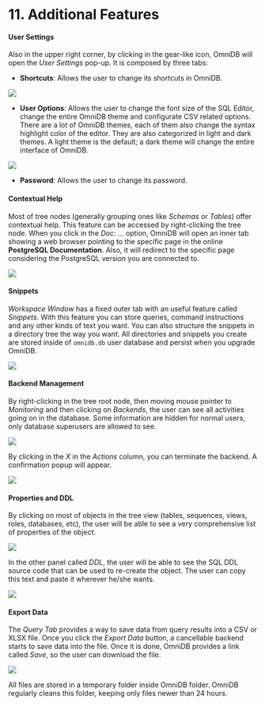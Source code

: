 # 11. Additional Features

#### User Settings

Also in the upper right corner, by clicking in the gear-like icon, OmniDB will
open the *User Settings* pop-up. It is composed by three tabs:

- **Shortcuts**: Allows the user to change its shortcuts in OmniDB.

![](https://raw.githubusercontent.com/OmniDB/doc/master/img/image_068.png)

- **User Options**: Allows the user to change the font size of the SQL Editor,
change the entire OmniDB theme and configurate CSV related options. There are a
lot of OmniDB themes, each of them also change the syntax highlight color of the
editor. They are also categorized in light and dark themes. A light theme is the
default; a dark theme will change the entire interface of OmniDB.

![](https://raw.githubusercontent.com/OmniDB/doc/master/img/image_069.png)

- **Password**: Allows the user to change its password.

#### Contextual Help

Most of tree nodes (generally grouping ones like *Schemas* or *Tables*) offer
contextual help. This feature can be accessed by right-clicking the tree node.
When you click in the *Doc: ...* option, OmniDB will open an inner tab showing
a web browser pointing to the specific page in the online **PostgreSQL
Documentation**. Also, it will redirect to the specific page considering the
PostgreSQL version you are connected to.

![](https://raw.githubusercontent.com/OmniDB/doc/master/img/image_071.png)

#### Snippets

*Workspace Window* has a fixed outer tab with an useful feature called
*Snippets*. With this feature you can store queries, command instructions and
any other kinds of text you want. You can also structure the snippets in a
directory tree the way you want. All directories and snippets you create are
stored inside of `omnidb.db` user database and persist when you upgrade OmniDB.

![](https://raw.githubusercontent.com/OmniDB/doc/master/img/image_127.png)

#### Backend Management

By right-clicking in the tree root node, then moving mouse pointer to
*Monitoring* and then clicking on *Backends*, the user can see all activities
going on in the database. Some information are hidden for normal users, only
database superusers are allowed to see.

![](https://raw.githubusercontent.com/OmniDB/doc/master/img/image_174.png)

By clicking in the *X* in the *Actions* column, you can terminate the
backend. A confirmation popup will appear.

![](https://raw.githubusercontent.com/OmniDB/doc/master/img/image_175.png)

#### Properties and DDL

By clicking on most of objects in the tree view (tables, sequences, views,
roles, databases, etc), the user will be able to see a very comprehensive list
of properties of the object.

![](https://raw.githubusercontent.com/OmniDB/doc/master/img/image_176.png)

In the other panel called *DDL*, the user will be able to see the SQL DDL source
code that can be used to re-create the object. The user can copy this text and
paste it wherever he/she wants.

![](https://raw.githubusercontent.com/OmniDB/doc/master/img/image_177.png)

#### Export Data

The *Query Tab* provides a way to save data from query results into a CSV or
XLSX file. Once you click the *Export Data* button, a cancellable backend starts
to save data into the file. Once it is done, OmniDB provides a link called
*Save*, so the user can download the file.

![](https://raw.githubusercontent.com/OmniDB/doc/master/img/image_178.png)

All files are stored in a temporary folder inside OmniDB folder. OmniDB
regularly cleans this folder, keeping only files newer than 24 hours.
